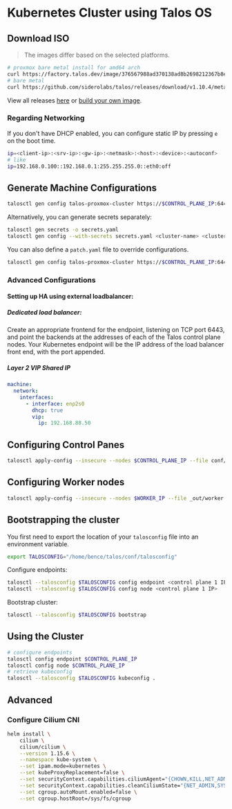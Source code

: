 # Kubernetes Cluster using Talos OS
## Download ISO
> The images differ based on the selected platforms.
```bash
# proxmox bare metal install for amd64 arch
curl https://factory.talos.dev/image/376567988ad370138ad8b2698212367b8edcb69b5fd68c80be1f2ec7d603b4ba/v1.10.4/metal-amd64.iso -L -o metal-amd64.iso
# bare metal
curl https://github.com/siderolabs/talos/releases/download/v1.10.4/metal-amd64.iso -L -o metal-amd64.iso
```
View all releases [here](github.com/siderolabs/talos/releases) or [build your own image](https://factory.talos.dev/).

### Regarding Networking
If you don't have DHCP enabled, you can configure static IP by pressing `e` on the boot time.
```bash
ip=<client-ip>:<srv-ip>:<gw-ip>:<netmask>:<host>:<device>:<autoconf>
# like
ip=192.168.0.100::192.168.0.1:255.255.255.0::eth0:off
```
## Generate Machine Configurations
```bash
talosctl gen config talos-proxmox-cluster https://$CONTROL_PLANE_IP:6443 --output-dir conf --install-image factory.talos.dev/installer/ce4c980550dd2ab1b17bbf2b08801c7eb59418eafe8f279833297925d67c7515:v1.10.3
```
Alternatively, you can generate secrets separately:
```bash
talosctl gen secrets -o secrets.yaml
talosctl gen config --with-secrets secrets.yaml <cluster-name> <cluster-endpoint> #... args
```
You can also define a `patch.yaml` file to override configurations. 
```bash
talosctl gen config talos-proxmox-cluster https://$CONTROL_PLANE_IP:6443 --config-patch @patch.yaml #... args
```
### Advanced Configurations
#### Setting up HA using external loadbalancer:
##### Dedicated load balancer:
Create an appropriate frontend for the endpoint, listening on TCP port 6443, and point the backends at the addresses of each of the Talos control plane nodes. Your Kubernetes endpoint will be the IP address of the load balancer front end, with the port appended.
##### Layer 2 VIP Shared IP
```yaml
machine:
  network:
    interfaces:
      - interface: enp2s0
        dhcp: true
        vip:
          ip: 192.168.88.50
```

## Configuring Control Panes
```bash
talosctl apply-config --insecure --nodes $CONTROL_PLANE_IP --file conf/controlplane.yaml
```

## Configuring Worker nodes
```bash
talosctl apply-config --insecure --nodes $WORKER_IP --file _out/worker.yaml
```

## Bootstrapping the cluster
You first need to export the location of your `talosconfig` file into an environment variable.
```bash
export TALOSCONFIG="/home/bence/talos/conf/talosconfig"
```
Configure endpoints:
```bash
talosctl --talosconfig $TALOSCONFIG config endpoint <control plane 1 IP>
talosctl --talosconfig $TALOSCONFIG config node <control plane 1 IP>
```
Bootstrap cluster:
```bash
talosctl --talosconfig $TALOSCONFIG bootstrap
```

## Using the Cluster
```bash
# configure endpoints
talosctl config endpoint $CONTROL_PLANE_IP
talosctl config node $CONTROL_PLANE_IP
# retrieve kubeconfig
talosctl --talosconfig $TALOSCONFIG kubeconfig .
```

## Advanced
### Configure Cilium CNI 
```bash
helm install \
    cilium \
    cilium/cilium \
    --version 1.15.6 \
    --namespace kube-system \
    --set ipam.mode=kubernetes \
    --set kubeProxyReplacement=false \
    --set securityContext.capabilities.ciliumAgent="{CHOWN,KILL,NET_ADMIN,NET_RAW,IPC_LOCK,SYS_ADMIN,SYS_RESOURCE,DAC_OVERRIDE,FOWNER,SETGID,SETUID}" \
    --set securityContext.capabilities.cleanCiliumState="{NET_ADMIN,SYS_ADMIN,SYS_RESOURCE}" \
    --set cgroup.autoMount.enabled=false \
    --set cgroup.hostRoot=/sys/fs/cgroup
```